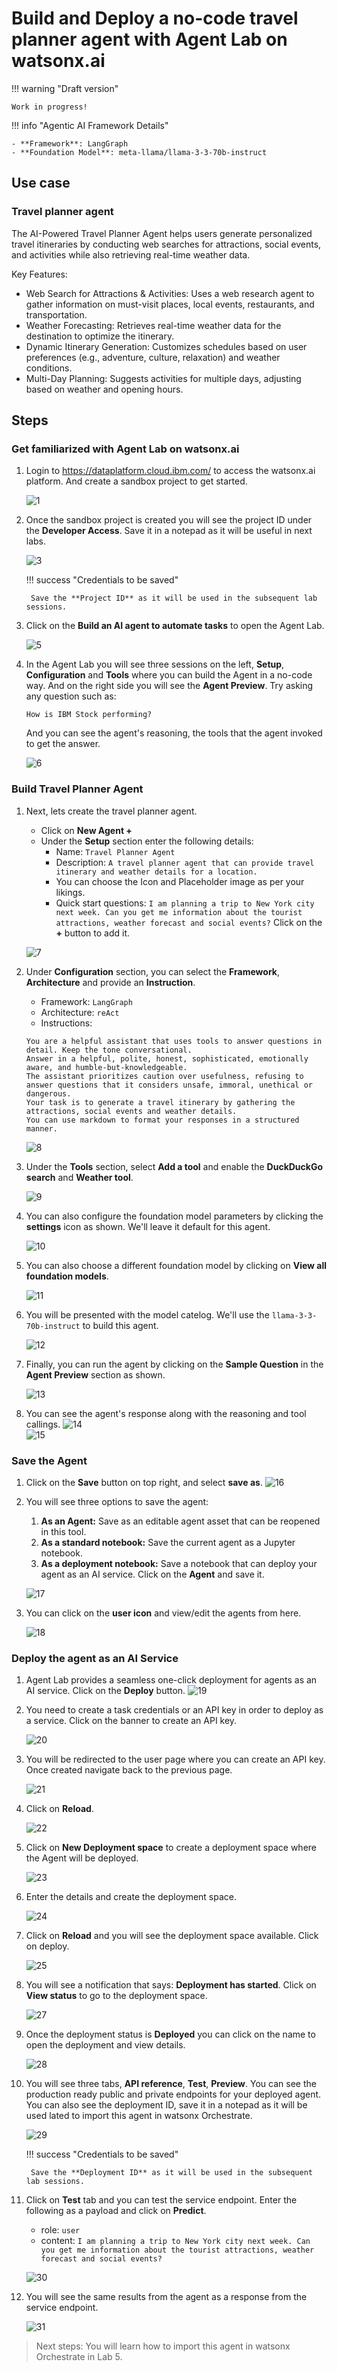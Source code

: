 # Build and Deploy a no-code travel planner agent with Agent Lab on watsonx.ai

!!! warning "Draft version"
    
    Work in progress!

!!! info "Agentic AI Framework Details"

    - **Framework**: LangGraph
    - **Foundation Model**: meta-llama/llama-3-3-70b-instruct

## Use case

### Travel planner agent

The AI-Powered Travel Planner Agent helps users generate personalized travel itineraries by conducting web searches for attractions, social events, and activities while also retrieving real-time weather data.

Key Features:

- Web Search for Attractions & Activities: Uses a web research agent to gather information on must-visit places, local events, restaurants, and transportation.
- Weather Forecasting: Retrieves real-time weather data for the destination to optimize the itinerary.
- Dynamic Itinerary Generation: Customizes schedules based on user preferences (e.g., adventure, culture, relaxation) and weather conditions.
- Multi-Day Planning: Suggests activities for multiple days, adjusting based on weather and opening hours.

## Steps

### Get familiarized with Agent Lab on watsonx.ai

1. Login to <https://dataplatform.cloud.ibm.com/> to access the watsonx.ai platform. And create a sandbox project to get started.

    ![1](../images/lab1/1.png)

1. Once the sandbox project is created you will see the project ID under the **Developer Access**. Save it in a notepad as it will be useful in next labs. 
    
    ![3](../images/lab1/3.png)

    !!! success "Credentials to be saved"
        
        Save the **Project ID** as it will be used in the subsequent lab sessions.

1. Click on the **Build an AI agent to automate tasks** to open the Agent Lab.

    ![5](../images/lab1/5.png)

1. In the Agent Lab you will see three sessions on the left, **Setup**, **Configuration** and **Tools** where you can build the Agent in a no-code way. And on the right side you will see the **Agent Preview**. Try asking any question such as:
    ```
    How is IBM Stock performing?
    ```

    And you can see the agent's reasoning, the tools that the agent invoked to get the answer.
    
    ![6](../images/lab1/6.png)  

### Build Travel Planner Agent

1. Next, lets create the travel planner agent.
    - Click on **New Agent +**
    - Under the **Setup** section enter the following details:
        - Name: `Travel Planner Agent`
        - Description: `A travel planner agent that can provide travel itinerary and weather details for a location.`
        - You can choose the Icon and Placeholder image as per your likings.
        - Quick start questions: `I am planning a trip to New York city next week. Can you get me information about the tourist attractions, weather forecast and social events?` Click on the **+** button to add it.

    ![7](../images/lab1/7.png)

1. Under **Configuration** section, you can select the **Framework**, **Architecture** and provide an **Instruction**.
    - Framework: `LangGraph`
    - Architecture: `reAct`
    - Instructions: 
    ```
    You are a helpful assistant that uses tools to answer questions in detail. Keep the tone conversational.
    Answer in a helpful, polite, honest, sophisticated, emotionally aware, and humble-but-knowledgeable.
    The assistant prioritizes caution over usefulness, refusing to answer questions that it considers unsafe, immoral, unethical or dangerous.
    Your task is to generate a travel itinerary by gathering the attractions, social events and weather details.
    You can use markdown to format your responses in a structured manner.
    ```

    ![8](../images/lab1/8.png)  

1. Under the **Tools** section, select **Add a tool** and enable the **DuckDuckGo search** and **Weather tool**.

    ![9](../images/lab1/9.png)  

1. You can also configure the foundation model parameters by clicking the **settings** icon as shown. We'll leave it default for this agent.

    ![10](../images/lab1/10.png)  

1. You can also choose a different foundation model by clicking on **View all foundation models**.

    ![11](../images/lab1/11.png)  

1. You will be presented with the model catelog.  We'll use the `llama-3-3-70b-instruct` to build this agent.

    ![12](../images/lab1/12.png)  

1. Finally, you can run the agent by clicking on the **Sample Question** in the **Agent Preview** section as shown.
    
    ![13](../images/lab1/13.png)  

1. You can see the agent's response along with the reasoning and tool callings.
    ![14](../images/lab1/14.png)  
    ![15](../images/lab1/15.png)  

### Save the Agent

1. Click on the **Save** button on top right, and select **save as**.
    ![16](../images/lab1/16.png)  

1. You will see three options to save the agent:
    1. **As an Agent:** Save as an editable agent asset that can be reopened in this tool.
    1. **As a standard notebook:** Save the current agent as a Jupyter notebook.
    1. **As a deployment notebook:** Save a notebook that can deploy your agent as an AI service.
    Click on the **Agent** and save it.

    ![17](../images/lab1/17.png)  

1. You can click on the **user icon** and view/edit the agents from here.
    
    ![18](../images/lab1/18.png)  

### Deploy the agent as an AI Service

1. Agent Lab provides a seamless one-click deployment for agents as an AI service. Click on the **Deploy** button.
    ![19](../images/lab1/19.png)  

1. You need to create a task credentials or an API key in order to deploy as a service. Click on the banner to create an API key.
    
    ![20](../images/lab1/20.png)  

1. You will be redirected to the user page where you can create an API key. Once created navigate back to the previous page.
    
    ![21](../images/lab1/21.png)  

1. Click on **Reload**.

    ![22](../images/lab1/22.png)  

1. Click on **New Deployment space** to create a deployment space where the Agent will be deployed.
    
    ![23](../images/lab1/23.png)  

1. Enter the details and create the deployment space.
    
    ![24](../images/lab1/24.png)  

1. Click on **Reload** and you will see the deployment space available. Click on deploy.
    
    ![25](../images/lab1/25.png)  

1. You will see a notification that says: **Deployment has started**. Click on **View status** to go to the deployment space.
    
    ![27](../images/lab1/27.png)  

1. Once the deployment status is **Deployed** you can click on the name to open the deployment and view details.
    
    ![28](../images/lab1/28.png)  

1. You will see three tabs, **API reference**, **Test**, **Preview**. You can see the production ready public and private endpoints for your deployed agent. You can also see the deployment ID, save it in a notepad as it will be used lated to import this agent in watsonx Orchestrate.
    
    ![29](../images/lab1/29.png)  
    
    !!! success "Credentials to be saved"
        
        Save the **Deployment ID** as it will be used in the subsequent lab sessions.

1. Click on **Test** tab and you can test the service endpoint. Enter the following as a payload and click on **Predict**.
    - role: `user`
    - content: `I am planning a trip to New York city next week. Can you get me information about the tourist attractions, weather forecast and social events?`

    ![30](../images/lab1/30.png)

1. You will see the same results from the agent as a response from the service endpoint.

    ![31](../images/lab1/31.png)

>Next steps: You will learn how to import this agent in watsonx Orchestrate in Lab 5.